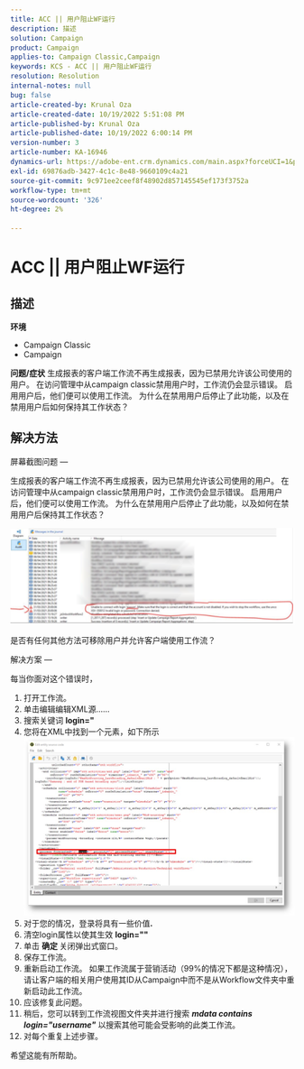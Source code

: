```yaml
---
title: ACC || 用户阻止WF运行
description: 描述
solution: Campaign
product: Campaign
applies-to: Campaign Classic,Campaign
keywords: KCS - ACC || 用户阻止WF运行
resolution: Resolution
internal-notes: null
bug: false
article-created-by: Krunal Oza
article-created-date: 10/19/2022 5:51:08 PM
article-published-by: Krunal Oza
article-published-date: 10/19/2022 6:00:14 PM
version-number: 3
article-number: KA-16946
dynamics-url: https://adobe-ent.crm.dynamics.com/main.aspx?forceUCI=1&pagetype=entityrecord&etn=knowledgearticle&id=1341eb95-d64f-ed11-bba2-00224808679b
exl-id: 69876adb-3427-4c1c-8e48-9660109c4a21
source-git-commit: 9c971ee2ceef8f48902d857145545ef173f3752a
workflow-type: tm+mt
source-wordcount: '326'
ht-degree: 2%

---
```


# ACC || 用户阻止WF运行

## 描述

<b>环境</b>
- Campaign Classic
- Campaign



<b>问题/症状</b>
生成报表的客户端工作流不再生成报表，因为已禁用允许该公司使用的用户。 在访问管理中从campaign classic禁用用户时，工作流仍会显示错误。 启用用户后，他们便可以使用工作流。 为什么在禁用用户后停止了此功能，以及在禁用用户后如何保持其工作状态？


## 解决方法


屏幕截图问题 — 



生成报表的客户端工作流不再生成报表，因为已禁用允许该公司使用的用户。 在访问管理中从campaign classic禁用用户时，工作流仍会显示错误。 启用用户后，他们便可以使用工作流。 为什么在禁用用户后停止了此功能，以及如何在禁用用户后保持其工作状态？

![](assets/178d95b7-4dd0-ec11-a7b5-00224809c556.png)

是否有任何其他方法可移除用户并允许客户端使用工作流？





解决方案 — 

每当你面对这个错误时，

1. 打开工作流。
2. 单击编辑编辑XML源……
3. 搜索关键词 <b>login=&quot;</b>
4. 您将在XML中找到一个元素，如下所示![](assets/dee6636f-799e-eb11-b1ac-000d3a368466.png)
5. 对于您的情况，登录将具有一些价值<b>.</b>
6. 清空login属性以使其生效 <b>login=&quot;&quot;</b>
7. 单击 <b>确定 </b>关闭弹出式窗口。
8. 保存工作流。
9. 重新启动工作流。 如果工作流属于营销活动（99%的情况下都是这种情况），请让客户端的相关用户使用其ID从Campaign中而不是从Workflow文件夹中重新启动此工作流。
10. 应该修复此问题。
11. 稍后，您可以转到工作流视图文件夹并进行搜索 <b>*mdata contains login=&quot;username&quot;</b>* 以搜索其他可能会受影响的此类工作流。
12. 对每个重复上述步骤。


希望这能有所帮助。
